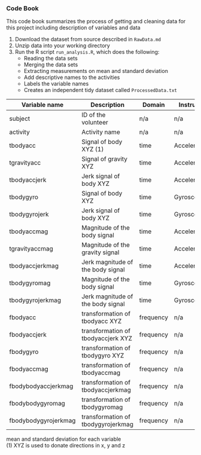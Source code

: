 ### Code Book
This code book summarizes the process of getting and cleaning data for this project including description of variables and data

1. Download the dataset from source described in `RawData.md`
2. Unzip data into your working directory
3. Run the R script `run_analysis.R`, which does the following:
    - Reading the data sets
    - Merging the data sets
    - Extracting measurements on mean and standard deviation
    - Add descriptive names to the activities
    - Labels the variable names
    - Creates an independent tidy dataset called `ProcessedData.txt`


Variable name          | Description                                    | Domain    | Instrument
-----------------------|------------------------------------------------|-----------|-----------
subject                | ID of the volunteer                            | n/a       | n/a
activity               | Activity name                                  | n/a       | n/a
tbodyacc               | Signal of body XYZ (1)                         | time      | Accelerometer
tgravityacc            | Signal of gravity XYZ                          | time      | Accelerometer
tbodyaccjerk           | Jerk signal of body XYZ                        | time      | Accelerometer
tbodygyro              | Signal of body XYZ                             | time      | Gyroscope
tbodygyrojerk          | Jerk signal of body XYZ                        | time      | Gyroscope
tbodyaccmag            | Magnitude of the body signal                   | time      | Accelerometer
tgravityaccmag         | Magnitude of the gravity signal                | time      | Accelerometer
tbodyaccjerkmag        | Jerk magnitude of the body signal              | time      | Accelerometer
tbodygyromag           | Magnitude of the body signal                   | time      | Gyroscope
tbodygyrojerkmag       | Jerk magnitude of the body signal              | time      | Gyroscope
fbodyacc               | transformation of tbodyacc XYZ                 | frequency | n/a
fbodyaccjerk           | transformation of tbodyaccjerk XYZ             | frequency | n/a
fbodygyro              | transformation of tbodygyro XYZ                | frequency | n/a
fbodyaccmag            | transformation of tbodyaccmag                  | frequency | n/a
fbodybodyaccjerkmag    | transformation of tbodyaccjerkmag              | frequency | n/a
fbodybodygyromag       | transformation of tbodygyromag                 | frequency | n/a
fbodybodygyrojerkmag   | transformation of tbodygyrojerkmag             | frequency | n/a

mean and standard deviation for each variable<br>
(1) XYZ is used to donate directions in x, y and z
